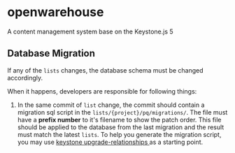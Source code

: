 # openwarehouse

A content management system base on the Keystone.js 5

## Database Migration

If any of the `lists` changes, the database schema must be changed accordingly.

When it happens, developers are responsible for following things:

1. In the same commit of `list` change, the commit should contain a migration sql script in the `lists/{project}/pq/migrations/`. The file must have a **prefix number** to it's filename to show the patch order. This file should be applied to the database from the last migration and the result must match the latest `lists`. To help you generate the migration script, you may use [keystone upgrade-relationships
](https://v5.keystonejs.com/guides/relationship-migration#postgresql) as a starting point.
